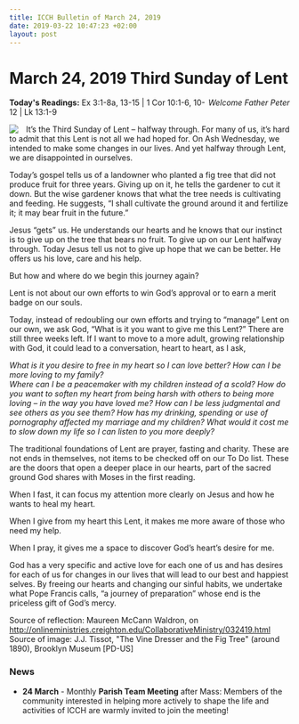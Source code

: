 ```yaml
---
title: ICCH Bulletin of March 24, 2019
date: 2019-03-22 10:47:23 +02:00
layout: post
---
```


# March 24, 2019 Third Sunday of Lent
<span style="float: right"><em>Welcome Father Peter</em></span>
**Today's Readings:** Ex 3:1-8a, 13-15 | 1 Cor 10:1-6, 10-12 | Lk 13:1-9


<img style="float: left; margin-right: 1em;" src="https://upload.wikimedia.org/wikipedia/commons/8/8b/Brooklyn_Museum_-_The_Vine_Dresser_and_the_Fig_Tree_%28Le_vigneron_et_le_figuier%29_-_James_Tissot.jpg">

It’s the Third Sunday of Lent – halfway through.  For many of us, it’s hard to admit that this Lent is not all we had hoped for.  On Ash Wednesday, we intended to make some changes in our lives.  And yet halfway through Lent, we are disappointed in ourselves. 

Today’s gospel tells us of a landowner who planted a fig tree that did not produce fruit for three years.  Giving up on it, he tells the gardener to cut it down.  But the wise gardener knows that what the tree needs is cultivating and feeding.  He suggests, “I shall cultivate the ground around it and fertilize it; it may bear fruit in the future.”

Jesus “gets” us.  He understands our hearts and he knows that our instinct is to give up on the tree that bears no fruit.  To give up on our Lent halfway through.  Today Jesus tell us not to give up hope that we can be better.  He offers us his love, care and his help.

But how and where do we begin this journey again? 

Lent is not about our own efforts to win God’s approval or to earn a merit badge on our souls.

Today, instead of redoubling our own efforts and trying to “manage” Lent on our own, we ask God, “What is it you want to give me this Lent?”    There are still three weeks left.  If I want to move to a more adult, growing relationship with God, it could lead to a conversation, heart to heart, as I ask,

*What is it you desire to free in my heart so I can love better?
How can I be more loving to my family?  
Where can I be a peacemaker with my children instead of a scold?
How do you want to soften my heart from being harsh with others to being more loving – in the way you have loved me?
How can I be less judgmental and see others as you see them?
How has my drinking, spending or use of pornography affected my marriage and my children?
What would it cost me to slow down my life so I can listen to you more deeply?*

The traditional foundations of Lent are prayer, fasting and charity.  These are not ends in themselves, not items to be checked off on our To Do list.  These are the doors that open a deeper place in our hearts, part of the sacred ground God shares with Moses in the first reading. 

When I fast, it can focus my attention more clearly on Jesus and how he wants to heal my heart.

When I give from my heart this Lent, it makes me more aware of those who need my help.

When I pray, it gives me a space to discover God’s heart’s desire for me.

God has a very specific and active love for each one of us and has  desires for each of us for changes in our lives that will lead to our best and happiest selves.  By freeing our hearts and changing our sinful habits, we undertake what Pope Francis calls, “a journey of preparation” whose end is the priceless gift of God’s mercy.

Source of reflection: Maureen McCann Waldron, on http://onlineministries.creighton.edu/CollaborativeMinistry/032419.html
Source of image: J.J. Tissot, "The Vine Dresser and the Fig Tree" (around 1890), Brooklyn Museum [PD-US]

### News 

* **24 March** - Monthly **Parish Team Meeting** after Mass: Members of the community interested in helping more actively to shape the life and activities of ICCH are warmly invited to join the meeting!
